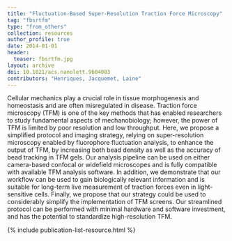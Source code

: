 ```yaml
---
title: "Fluctuation-Based Super-Resolution Traction Force Microscopy"
tag: "fbsrtfm"
type: "from_others"
collection: resources
author_profile: true
date: 2014-01-01
header:
  teaser: fbsrtfm.jpg
layout: archive
doi: 10.1021/acs.nanolett.9b04083
contributors: "Henriques, Jacquemet, Laine"
---
```

<p align= "justify">

Cellular mechanics play a crucial role in tissue morphogenesis and homeostasis and are often misregulated in disease. Traction force microscopy (TFM) is one of the key methods that has enabled researchers to study fundamental aspects of mechanobiology; however, the power of TFM is limited by poor resolution and low throughput. Here, we propose a simplified protocol and imaging strategy, relying on super-resolution microscopy enabled by fluorophore fluctuation analysis, to enhance the output of TFM, by increasing both bead density as well as the accuracy of bead tracking in TFM gels. Our analysis pipeline can be used on either camera-based confocal or widefield microscopes and is fully compatible with available TFM analysis software. In addition, we demonstrate that our workflow can be used to gain biologically relevant information and is suitable for long-term live measurement of traction forces even in light-sensitive cells. Finally, we propose that our strategy could be used to considerably simplify the implementation of TFM screens. Our streamlined protocol can be performed with minimal hardware and software investment, and has the potential to standardize high-resolution TFM.

{% include publication-list-resource.html %}
